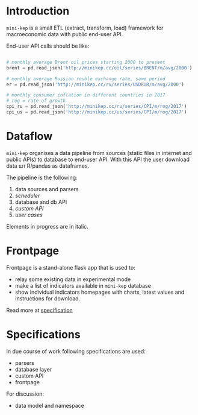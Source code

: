 Introduction 
============

```mini-kep``` is a small ETL (extract, transform, load) framework for 
macroeconomic data with public end-user API.

End-user API calls should be like:
  
```python 

# monthly average Brent oil prices starting 2000 to present 
brent = pd.read_json('http://minikep.cc/oil/series/BRENT/m/avg/2000')

# monthly average Russian rouble exchange rate, same period
er = pd.read_json('http://minikep.cc/ru/series/USDRUR/m/avg/2000')

# monthly consumer inflation in different countries in 2017
# rog = rate of growth 
cpi_ru = pd.read_json('http://minikep.cc/ru/series/CPI/m/rog/2017')
cpi_us = pd.read_json('http://minikep.cc/us/series/CPI/m/rog/2017')

```

Dataflow 
========
```mini-kep``` organises a data pipeline from sources 
(static files in internet and public APIs) to database to end-user API.
With this API the user download data шт R/pandas as dataframes.

The pipeline is the following:

 1. data sources and parsers 
 2. *scheduler*
 3. database and db API
 4. *custom API*
 5. *user cases* 
 
Elements in progress are in italic.

Frontpage
=========

Frontpage is a stand-alone flask app that is used to:
- relay some existing data in experimental mode 
- make a list of indicators available in ```mini-kep``` database
- show individual indicators homepages with charts, latest values 
  and instructions for download.
  
Read more at [specification](frontpage.md)  

Specifications
==============

In due course of work following specifications are used:
- parsers
- database layer
- custom API
- frontpage

For discussion:
- data model and namespace